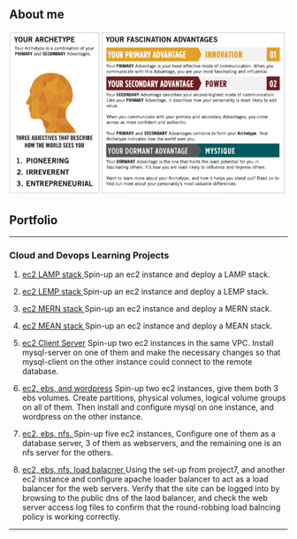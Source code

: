 ## About me
<img src="/images/bigarchtype.jpg" alt="">


## Portfolio

---

### Cloud and Devops Learning Projects

1. [ec2 LAMP stack ](https://github.com/andycthomas/dareyio-pbl/blob/main/project1/project1.md) Spin-up an ec2 instance and deploy a LAMP stack.   

2. [ec2 LEMP stack ](https://github.com/andycthomas/dareyio-pbl/blob/main/project2/project2.md) Spin-up an ec2 instance and deploy a LEMP stack.

3. [ec2 MERN stack ](https://github.com/andycthomas/dareyio-pbl/blob/main/project3/project3.md) Spin-up an ec2 instance and deploy a MERN stack.

4. [ec2 MEAN stack ](https://github.com/andycthomas/dareyio-pbl/blob/main/project4/project4.md) Spin-up an ec2 instance and deploy a MEAN stack.

5. [ec2 Client Server](https://github.com/andycthomas/dareyio-pbl/blob/main/project5/project5.md) Spin-up two ec2 instances in the same VPC. Install mysql-server on one of them and make the necessary changes so that mysql-client on the other instance could connect to the remote database.

6. [ec2, ebs, and wordpress](https://github.com/andycthomas/dareyio-pbl/blob/main/project6/project6.md) Spin-up two ec2 instances, give them both 3 ebs volumes. Create partitions, physical volumes, logical volume groups on all of them. Then install and configure mysql on one instance, and wordpress on the other instance.

7. [ec2, ebs, nfs, ](https://github.com/andycthomas/dareyio-pbl/blob/main/Project7/project7.md) Spin-up five ec2 instances, Configure one of them as a database server, 3 of them as webservers, and the remaining one is an nfs server for the others.
8. [ec2, ebs, nfs, load balacner ](https://github.com/andycthomas/dareyio-pbl/blob/main/Project8/Project8.md) Using the set-up from project7, and another ec2 instance and configure apache loader balancer to act as a load balancer for the web servers. Verify that the site can be logged into by browsing to the public dns of the laod balancer, and check the web server access log files to confirm that the round-robbing load balncing policy is working correctly.


  
  




---
